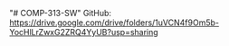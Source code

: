 "# COMP-313-SW" 
GitHub:
https://drive.google.com/drive/folders/1uVCN4f9Om5b-YocHlLrZwxG2ZRQ4YyUB?usp=sharing
